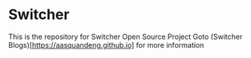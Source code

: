 # Switcher
This is the repository for Switcher Open Source Project
Goto (Switcher Blogs)[https://aasquandeng.github.io] for more information
